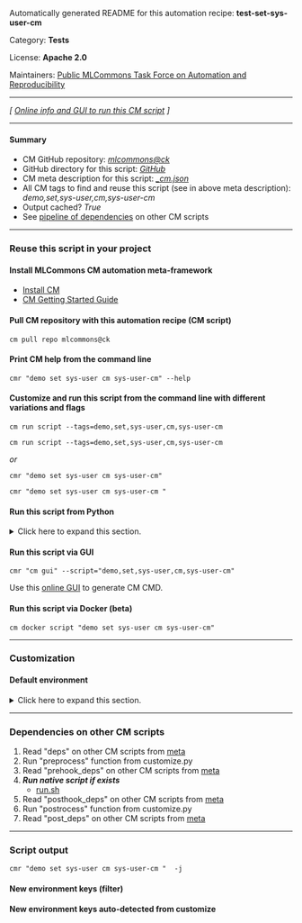 Automatically generated README for this automation recipe: **test-set-sys-user-cm**

Category: **Tests**

License: **Apache 2.0**

Maintainers: [Public MLCommons Task Force on Automation and Reproducibility](https://github.com/mlcommons/ck/blob/master/docs/taskforce.md)

---
*[ [Online info and GUI to run this CM script](https://access.cknowledge.org/playground/?action=scripts&name=test-set-sys-user-cm,25fdfcf0fe434af2) ]*

---
#### Summary

* CM GitHub repository: *[mlcommons@ck](https://github.com/mlcommons/ck/tree/dev/cm-mlops)*
* GitHub directory for this script: *[GitHub](https://github.com/mlcommons/ck/tree/dev/cm-mlops/script/test-set-sys-user-cm)*
* CM meta description for this script: *[_cm.json](_cm.json)*
* All CM tags to find and reuse this script (see in above meta description): *demo,set,sys-user,cm,sys-user-cm*
* Output cached? *True*
* See [pipeline of dependencies](#dependencies-on-other-cm-scripts) on other CM scripts


---
### Reuse this script in your project

#### Install MLCommons CM automation meta-framework

* [Install CM](https://access.cknowledge.org/playground/?action=install)
* [CM Getting Started Guide](https://github.com/mlcommons/ck/blob/master/docs/getting-started.md)

#### Pull CM repository with this automation recipe (CM script)

```cm pull repo mlcommons@ck```

#### Print CM help from the command line

````cmr "demo set sys-user cm sys-user-cm" --help````

#### Customize and run this script from the command line with different variations and flags

`cm run script --tags=demo,set,sys-user,cm,sys-user-cm`

`cm run script --tags=demo,set,sys-user,cm,sys-user-cm `

*or*

`cmr "demo set sys-user cm sys-user-cm"`

`cmr "demo set sys-user cm sys-user-cm " `


#### Run this script from Python

<details>
<summary>Click here to expand this section.</summary>

```python

import cmind

r = cmind.access({'action':'run'
                  'automation':'script',
                  'tags':'demo,set,sys-user,cm,sys-user-cm'
                  'out':'con',
                  ...
                  (other input keys for this script)
                  ...
                 })

if r['return']>0:
    print (r['error'])

```

</details>


#### Run this script via GUI

```cmr "cm gui" --script="demo,set,sys-user,cm,sys-user-cm"```

Use this [online GUI](https://cKnowledge.org/cm-gui/?tags=demo,set,sys-user,cm,sys-user-cm) to generate CM CMD.

#### Run this script via Docker (beta)

`cm docker script "demo set sys-user cm sys-user-cm" `

___
### Customization

#### Default environment

<details>
<summary>Click here to expand this section.</summary>

These keys can be updated via `--env.KEY=VALUE` or `env` dictionary in `@input.json` or using script flags.

* CM_SUDO: `sudo`

</details>

___
### Dependencies on other CM scripts


  1. Read "deps" on other CM scripts from [meta](https://github.com/mlcommons/ck/tree/dev/cm-mlops/script/test-set-sys-user-cm/_cm.json)
  1. Run "preprocess" function from customize.py
  1. Read "prehook_deps" on other CM scripts from [meta](https://github.com/mlcommons/ck/tree/dev/cm-mlops/script/test-set-sys-user-cm/_cm.json)
  1. ***Run native script if exists***
     * [run.sh](https://github.com/mlcommons/ck/tree/dev/cm-mlops/script/test-set-sys-user-cm/run.sh)
  1. Read "posthook_deps" on other CM scripts from [meta](https://github.com/mlcommons/ck/tree/dev/cm-mlops/script/test-set-sys-user-cm/_cm.json)
  1. Run "postrocess" function from customize.py
  1. Read "post_deps" on other CM scripts from [meta](https://github.com/mlcommons/ck/tree/dev/cm-mlops/script/test-set-sys-user-cm/_cm.json)

___
### Script output
`cmr "demo set sys-user cm sys-user-cm "  -j`
#### New environment keys (filter)

#### New environment keys auto-detected from customize
